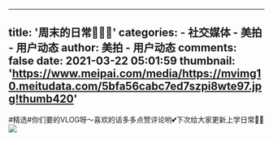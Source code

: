 
---
title: '周末的日常🙋🏻‍♀️'
categories: 
    - 社交媒体
    - 美拍 - 用户动态
author: 美拍 - 用户动态
comments: false
date: 2021-03-22 05:01:59
thumbnail: 'https://www.meipai.com/media/https://mvimg10.meitudata.com/5bfa56cabc7ed7szpi8wte97.jpg!thumb420'
---

<div>   
#精选#你们要的VLOG呀～喜欢的话多多点赞评论哟💕下次给大家更新上学日常✌🏻            <a href="https://www.meipai.com/media/1063390561"><img src="https://www.meipai.com/media/https://mvimg10.meitudata.com/5bfa56cabc7ed7szpi8wte97.jpg!thumb420" referrerpolicy="no-referrer"></a>  
</div>
            